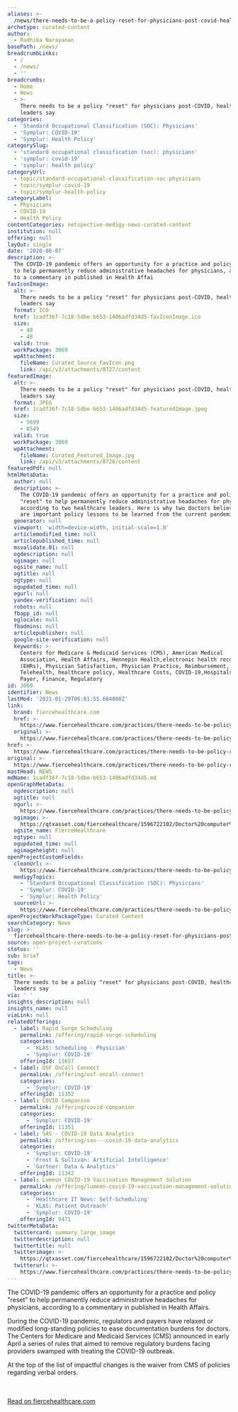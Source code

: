 ```yaml
---
aliases: >-
  /news/there-needs-to-be-a-policy-reset-for-physicians-post-covid-healthcare-leaders-say
archetype: curated-content
author:
  - Radhika Narayanan
basePath: /news/
breadcrumbLinks:
  - /
  - /news/
  - ''
breadcrumbs:
  - Home
  - News
  - >-
    There needs to be a policy "reset" for physicians post-COVID, healthcare
    leaders say
categories:
  - 'Standard Occupational Classification (SOC): Physicians'
  - 'Symplur: COVID-19'
  - 'Symplur: Health Policy'
categorySlug:
  - 'standard occupational classification (soc): physicians'
  - 'symplur: covid-19'
  - 'symplur: health policy'
categoryUrl:
  - topic/standard-occupational-classification-soc-physicians
  - topic/symplur-covid-19
  - topic/symplur-health-policy
categoryLabel:
  - Physicians
  - COVID-19
  - Health Policy
contentCategories: netspective-medigy-news-curated-content
institution: null
offering: null
layOut: single
date: '2020-08-07'
description: >-
  The COVID-19 pandemic offers an opportunity for a practice and policy "reset"
  to help permanently reduce administrative headaches for physicians, according
  to a commentary in published in Health Affai
favIconImage:
  alt: >-
    There needs to be a policy "reset" for physicians post-COVID, healthcare
    leaders say
  format: ICO
  href: 1cadf36f-7c18-5dbe-b653-1406adfd34d5-favIconImage.ico
  size:
    - 48
    - 48
  valid: true
  workPackage: 3069
  wpAttachment:
    fileName: Curated_Source_FavIcon.png
    link: /api/v3/attachments/8727/content
featuredImage:
  alt: >-
    There needs to be a policy "reset" for physicians post-COVID, healthcare
    leaders say
  format: JPEG
  href: 1cadf36f-7c18-5dbe-b653-1406adfd34d5-featuredImage.jpeg
  size:
    - 5699
    - 8549
  valid: true
  workPackage: 3069
  wpAttachment:
    fileName: Curated_Featured_Image.jpg
    link: /api/v3/attachments/8728/content
featuredPdf: null
htmlMetaData:
  author: null
  description: >-
    The COVID-19 pandemic offers an opportunity for a practice and policy
    "reset" to help permanently reduce administrative headaches for physicians,
    according to two healthcare leaders. Here is why two doctors believe there
    are important policy lessons to be learned from the current pandemic.
  generator: null
  viewport: 'width=device-width, initial-scale=1.0'
  articlemodified_time: null
  articlepublished_time: null
  msvalidate.01: null
  ogdescription: null
  ogimage: null
  ogsite_name: null
  ogtitle: null
  ogtype: null
  ogupdated_time: null
  ogurl: null
  yandex-verification: null
  robots: null
  fbapp_id: null
  oglocale: null
  fbadmins: null
  articlepublisher: null
  google-site-verification: null
  keywords: >-
    Centers for Medicare & Medicaid Services (CMS), American Medical
    Association, Health Affairs, Hennepin Health,electronic health records
    (EHRs), Physician Satisfaction, Physician Practice, Reimbursement,
    Telehealth, healthcare policy, Healthcare Costs, COVID-19,Hospitals, Tech,
    Payer, Finance, Regulatory
id: 3069
identifier: News
lastMod: '2021-01-29T06:01:55.664000Z'
link:
  brand: fiercehealthcare.com
  href: >-
    https://www.fiercehealthcare.com/practices/there-needs-to-be-policy-reset-for-physicians-post-covid-healthcare-leaders-say
  original: >-
    https://www.fiercehealthcare.com/practices/there-needs-to-be-policy-reset-for-physicians-post-covid-healthcare-leaders-say
href: >-
  https://www.fiercehealthcare.com/practices/there-needs-to-be-policy-reset-for-physicians-post-covid-healthcare-leaders-say
original: >-
  https://www.fiercehealthcare.com/practices/there-needs-to-be-policy-reset-for-physicians-post-covid-healthcare-leaders-say
mastHead: NEWS
mdName: 1cadf36f-7c18-5dbe-b653-1406adfd34d5.md
openGraphMetaData:
  ogdescription: null
  ogtitle: null
  ogurl: >-
    https://www.fiercehealthcare.com/practices/there-needs-to-be-policy-reset-for-physicians-post-covid-healthcare-leaders-say
  ogimage: >-
    https://qtxasset.com/fiercehealthcare/1596722102/Doctor%20computer%20medical%20records.jpg/Doctor%20computer%20medical%20records.jpg?VRzBLQaveWWdxtR3trVsQrLLY1uSUdHe
  ogsite_name: FierceHealthcare
  ogtype: null
  ogupdated_time: null
  ogimageheight: null
openProjectCustomFields:
  cleanUrl: >-
    https://www.fiercehealthcare.com/practices/there-needs-to-be-policy-reset-for-physicians-post-covid-healthcare-leaders-say
  medigyTopics:
    - 'Standard Occupational Classification (SOC): Physicians'
    - 'Symplur: COVID-19'
    - 'Symplur: Health Policy'
  sourceUrl: >-
    https://www.fiercehealthcare.com/practices/there-needs-to-be-policy-reset-for-physicians-post-covid-healthcare-leaders-say
openProjectWorkPackageType: Curated Content
searchCategory: News
slug: >-
  fiercehealthcare-there-needs-to-be-a-policy-reset-for-physicians-post-covid-healthcare-leaders-say
source: open-project-curations
status: ''
sub: brief
tags:
  - News
title: >-
  There needs to be a policy "reset" for physicians post-COVID, healthcare
  leaders say
via: ' '
insights_description: null
insights_name: null
viaLink: null
relatedOfferings:
  - label: Rapid Surge Scheduling
    permalink: /offering/rapid-surge-scheduling
    categories:
      - 'KLAS: Scheduling - Physician'
      - 'Symplur: COVID-19'
    offeringId: 11657
  - label: OSF OnCall Connect
    permalink: /offering/osf-oncall-connect
    categories:
      - 'Symplur: COVID-19'
    offeringId: 11352
  - label: COVID Companion
    permalink: /offering/covid-companion
    categories:
      - 'Symplur: COVID-19'
    offeringId: 11351
  - label: SAS - COVID-19 Data Analytics
    permalink: /offering/sas---covid-19-data-analytics
    categories:
      - 'Symplur: COVID-19'
      - 'Frost & Sullivan: Artificial Intelligence'
      - 'Gartner: Data & Analytics'
    offeringId: 11342
  - label: Lumeon COVID-19 Vaccination Management Solution
    permalink: /offering/lumeon-covid-19-vaccination-management-solution
    categories:
      - 'Healthcare IT News: Self-Scheduling'
      - 'KLAS: Patient Outreach'
      - 'Symplur: COVID-19'
    offeringId: 9471
twitterMetaData:
  twittercard: summary_large_image
  twitterdescription: null
  twittertitle: null
  twitterimage: >-
    https://qtxasset.com/fiercehealthcare/1596722102/Doctor%20computer%20medical%20records.jpg/Doctor%20computer%20medical%20records.jpg?VRzBLQaveWWdxtR3trVsQrLLY1uSUdHe
  twitterurl: >-
    https://www.fiercehealthcare.com/practices/there-needs-to-be-policy-reset-for-physicians-post-covid-healthcare-leaders-say
---
```

The COVID-19 pandemic offers an opportunity for a practice and policy "reset" to help permanently reduce administrative headaches for physicians, according to a commentary in published in Health Affairs.

During the COVID-19 pandemic, regulators and payers have relaxed or modified long-standing policies to ease documentation burdens for doctors. The Centers for Medicare and Medicaid Services (CMS) announced in early April a series of rules that aimed to remove regulatory burdens facing providers swamped with treating the COVID-19 outbreak.

At the top of the list of impactful changes is the waiver from CMS of policies regarding verbal orders.

<br><br><a target="_blank" href=https://www.fiercehealthcare.com/practices/there-needs-to-be-policy-reset-for-physicians-post-covid-healthcare-leaders-say>Read on fiercehealthcare.com</a>